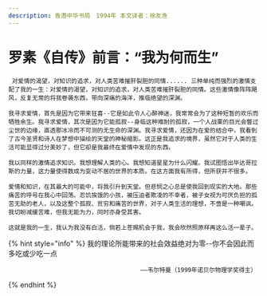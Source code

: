 ```yaml
---
description: 香港中华书局　1994年 本文译者：徐友渔
---
```


# 罗素《自传》前言：“我为何而生”

     对爱情的渴望，对知识的追求，对人类苦难摧肝裂胆的同情...... 三种单纯而强烈的激情支配了我的一生：对爱情的渴望，对知识的追求，对人类苦难摧肝裂胆的同情。这些激情像阵阵飓风，反复无常的将我卷袭东西，带向深痛的海洋，推临绝望的深渊。  
  
    我寻求爱情，首先是因为它带来狂喜--它是如此令人心醉神迷，我常常会为了这种短暂的欢乐而牺牲余生。我寻求爱情，其次是因为它能孤寂--身临这种难耐的孤寂，一个人战栗的目光会瞥过尘世的边缘，直透那冰冷而不可测的无生命的深渊。我寻求爱情，还因为在爱的结合中，我看到了古今圣贤和诗人在梦想中描绘的天堂的神秘缩影。这正是我追求的境界，虽然它对于人类的生活可能显得过分美妙了，但它却是我最终在爱情中发现的东西。  
  
    我以同样的激情追求知识。我想理解人类的心。我想知道星星为什么闪耀。我试图悟出毕达哥拉斯的力量，这力量使得数成为变动不居的世界的本质。在这方面我有所得，但所获并不很多。  
  
    爱情和知识，在其最大的可能中，将我引升到天堂。但悲悯之心总是使我回到现实的大地。那些痛苦的呼号在我心中回荡。忍饥挨饿的小孩，被压迫者欺凌的不幸者，被子女视为可厌负担的孤苦无助的老人，以及这整个孤寂、贫穷和痛苦的世界，对于人类生活的理想，不啻是一种嘲讽。我切盼减缓苦难，但我无能为力，同时亦身受其害。  
  
    这就是我的一生，我认为我没有白活，倘若上苍赐机会于我，我会欣然照原样再这么活一辈子。

{% hint style="info" %}
我的理论所能带来的社会效益绝对为零--你不会因此而多吃或少吃一点  
                                                   
                                         ——韦尔特曼（1999年诺贝尔物理学奖得主）
{% endhint %}

　　                                    

